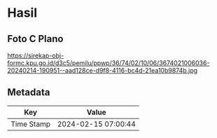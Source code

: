 # Hasil

## Foto C Plano

https://sirekap-obj-formc.kpu.go.id/d3c5/pemilu/ppwp/36/74/02/10/06/3674021006036-20240214-190951--aad128ce-d9f8-4116-bc4d-21ea10b9874b.jpg


## Metadata

| Key        | Value               |
| ---------- | ------------------- |
| Time Stamp | 2024-02-15 07:00:44 |



